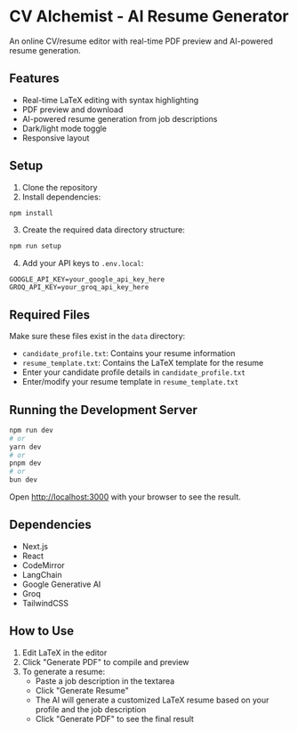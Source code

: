 # CV Alchemist - AI Resume Generator

An online CV/resume editor with real-time PDF preview and AI-powered resume generation.

## Features

- Real-time LaTeX editing with syntax highlighting
- PDF preview and download
- AI-powered resume generation from job descriptions
- Dark/light mode toggle
- Responsive layout

## Setup

1. Clone the repository
2. Install dependencies:
```bash
npm install
```
3. Create the required data directory structure:
```bash
npm run setup
```
4. Add your API keys to `.env.local`:
```
GOOGLE_API_KEY=your_google_api_key_here
GROQ_API_KEY=your_groq_api_key_here
```

## Required Files

Make sure these files exist in the `data` directory:

- `candidate_profile.txt`: Contains your resume information
- `resume_template.txt`: Contains the LaTeX template for the resume
- Enter your candidate profile details in `candidate_profile.txt`
- Enter/modify your resume template in `resume_template.txt`

## Running the Development Server

```bash
npm run dev
# or
yarn dev
# or
pnpm dev
# or
bun dev
```

Open [http://localhost:3000](http://localhost:3000) with your browser to see the result.

## Dependencies

- Next.js
- React
- CodeMirror
- LangChain
- Google Generative AI
- Groq
- TailwindCSS

## How to Use

1. Edit LaTeX in the editor
2. Click "Generate PDF" to compile and preview
3. To generate a resume:
   - Paste a job description in the textarea
   - Click "Generate Resume"
   - The AI will generate a customized LaTeX resume based on your profile and the job description
   - Click "Generate PDF" to see the final result





